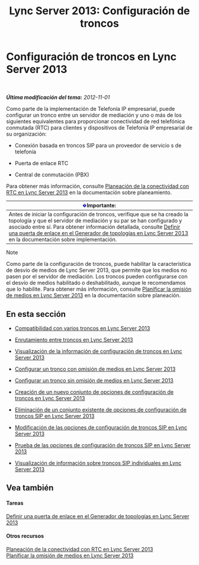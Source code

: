 ﻿---
title: 'Lync Server 2013: Configuración de troncos'
TOCTitle: Configuración de troncos
ms:assetid: 0c339511-a185-484e-94f0-dbe918b7e48a
ms:mtpsurl: https://technet.microsoft.com/es-es/library/Gg398170(v=OCS.15)
ms:contentKeyID: 48274407
ms.date: 01/07/2017
mtps_version: v=OCS.15
ms.translationtype: HT
---

# Configuración de troncos en Lync Server 2013

 

_**Última modificación del tema:** 2012-11-01_

Como parte de la implementación de Telefonía IP empresarial, puede configurar un tronco entre un servidor de mediación y uno o más de los siguientes equivalentes para proporcionar conectividad de red telefónica conmutada (RTC) para clientes y dispositivos de Telefonía IP empresarial de su organización:

  - Conexión basada en troncos SIP para un proveedor de servicio s de telefonía

  - Puerta de enlace RTC

  - Central de conmutación (PBX)

Para obtener más información, consulte [Planeación de la conectividad con RTC en Lync Server 2013](lync-server-2013-planning-for-pstn-connectivity.md) en la documentación sobre planeamiento.

<table>
<thead>
<tr class="header">
<th><img src="images/Gg425917.important(OCS.15).gif" title="important" alt="important" />Importante:</th>
</tr>
</thead>
<tbody>
<tr class="odd">
<td>Antes de iniciar la configuración de troncos, verifique que se ha creado la topología y que el servidor de mediación y su par se han configurado y asociado entre sí. Para obtener información detallada, consulte <a href="lync-server-2013-define-a-gateway-in-topology-builder.md">Definir una puerta de enlace en el Generador de topologías en Lync Server 2013</a> en la documentación sobre implementación.</td>
</tr>
</tbody>
</table>



> [!NOTE]
> Como parte de la configuración de troncos, puede habilitar la característica de desvío de medios de Lync Server 2013, que permite que los medios no pasen por el servidor de mediación. Los troncos pueden configurarse con el desvío de medios habilitado o deshabilitado, aunque le recomendamos que lo habilite. Para obtener más información, consulte <A href="lync-server-2013-planning-for-media-bypass.md">Planificar la omisión de medios en Lync Server 2013</A> en la documentación sobre planeación.



## En esta sección

  - [Compatibilidad con varios troncos en Lync Server 2013](lync-server-2013-multiple-trunk-support.md)

  - [Enrutamiento entre troncos en Lync Server 2013](lync-server-2013-inter-trunk-routing.md)

  - [Visualización de la información de configuración de troncos en Lync Server 2013](lync-server-2013-view-trunk-configuration-information.md)

  - [Configurar un tronco con omisión de medios en Lync Server 2013](lync-server-2013-configure-a-trunk-with-media-bypass.md)

  - [Configurar un tronco sin omisión de medios en Lync Server 2013](lync-server-2013-configure-a-trunk-without-media-bypass.md)

  - [Creación de un nuevo conjunto de opciones de configuración de troncos en Lync Server 2013](lync-server-2013-create-a-new-collection-of-trunk-configuration-settings.md)

  - [Eliminación de un conjunto existente de opciones de configuración de troncos SIP en Lync Server 2013](lync-server-2013-delete-an-existing-collection-of-sip-trunk-configuration-settings.md)

  - [Modificación de las opciones de configuración de troncos SIP en Lync Server 2013](lync-server-2013-modify-sip-trunk-configuration-settings.md)

  - [Prueba de las opciones de configuración de troncos SIP en Lync Server 2013](lync-server-2013-test-sip-trunk-configuration-settings.md)

  - [Visualización de información sobre troncos SIP individuales en Lync Server 2013](lync-server-2013-view-information-about-individual-sip-trunks.md)

## Vea también

#### Tareas

[Definir una puerta de enlace en el Generador de topologías en Lync Server 2013](lync-server-2013-define-a-gateway-in-topology-builder.md)  

#### Otros recursos

[Planeación de la conectividad con RTC en Lync Server 2013](lync-server-2013-planning-for-pstn-connectivity.md)  
[Planificar la omisión de medios en Lync Server 2013](lync-server-2013-planning-for-media-bypass.md)


